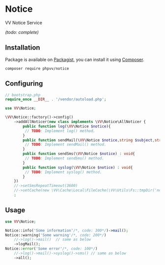 # Notice

VV Notice Service

*(todo: complete)*

## Installation

Package is available on [Packagist](https://packagist.org/packages/phpvv/notice), you can install it
using [Composer](https://getcomposer.org).

```shell
composer require phpvv/notice
```

## Configuring

```php
// bootstrap.php
require_once __DIR__ . '/vendor/autoload.php';

use VV\Notice;

\VV\Notice::factory()->config()
    ->addAllNoticer(new class implements \VV\Notice\AllNoticer {
        public function log(\VV\Notice $notice){
         // TODO: Implement log() method.
        }
        public function sendMail(\VV\Notice $notice,string $subject,string $message) : void{
         // TODO: Implement sendMail() method.
        }
        public function sendSms(\VV\Notice $notice) : void{
         // TODO: Implement sendSms() method.
        }
        public function syslog(\VV\Notice $notice) : void{
         // TODO: Implement syslog() method.
        }
    })
    //->setSmsRepeatTimeout(3600)
    //->setCache(new \VV\Cache\Local\FileCache(\VV\Utils\Fs::tmpDir('notice-timeout-lock')))
    ;
```

## Usage

```php
use VV\Notice;

Notice::info('Some information'/*, code: 300*/)->mail();
Notice::warning('Some warning'/*, code: 200*/)
    //->log()->mail()  // same as below
    ->logMail();
Notice::error('Some error'/*, code: 100*/)
    //->log()->mail()->syslog()->sms() // same as below
    ->all();
```
